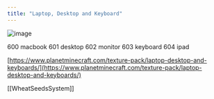 ```yaml
---
title: "Laptop, Desktop and Keyboard"
---
```


![image](https://gyazo.com/ae88246436bba35fd0fd77b1202f0f72/thumb/1000)

600 macbook
601 desktop
602 monitor
603 keyboard
604 ipad

[https://www.planetminecraft.com/texture-pack/laptop-desktop-and-keyboards/](https://www.planetminecraft.com/texture-pack/laptop-desktop-and-keyboards/)

[[WheatSeedsSystem]]
